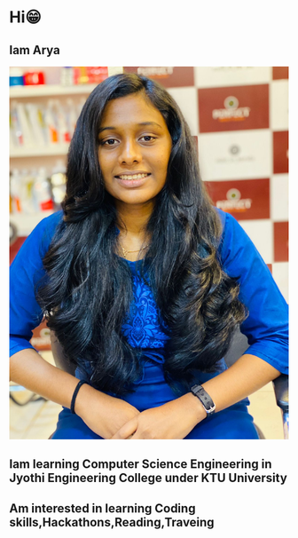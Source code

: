 # Hi😁
## Iam Arya
![Arya P](https://github.com/Aryaahh/Arya.md/blob/main/IMG-20230630-WA0024.jpg)
## Iam learning Computer Science Engineering in Jyothi Engineering College under KTU University
## Am interested in learning Coding skills,Hackathons,Reading,Traveing
